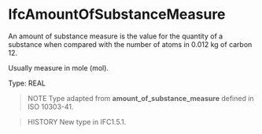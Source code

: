 # IfcAmountOfSubstanceMeasure

An amount of substance measure is the value for the quantity of a substance when compared with the number of atoms in 0.012 kg of carbon 12.
<!-- end of short definition -->

Usually measure in mole (mol).

Type: REAL

> NOTE Type adapted from **amount_of_substance_measure** defined in ISO 10303-41.

> HISTORY New type in IFC1.5.1.
